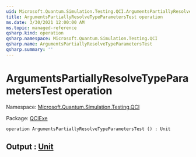 ```yaml
---
uid: Microsoft.Quantum.Simulation.Testing.QCI.ArgumentsPartiallyResolveTypeParametersTest
title: ArgumentsPartiallyResolveTypeParametersTest operation
ms.date: 3/30/2021 12:00:00 AM
ms.topic: managed-reference
qsharp.kind: operation
qsharp.namespace: Microsoft.Quantum.Simulation.Testing.QCI
qsharp.name: ArgumentsPartiallyResolveTypeParametersTest
qsharp.summary: ''
---
```


# ArgumentsPartiallyResolveTypeParametersTest operation

Namespace: [Microsoft.Quantum.Simulation.Testing.QCI](xref:Microsoft.Quantum.Simulation.Testing.QCI)

Package: [QCIExe](https://nuget.org/packages/QCIExe)




```qsharp
operation ArgumentsPartiallyResolveTypeParametersTest () : Unit
```


## Output : [Unit](xref:microsoft.quantum.lang-ref.unit)

